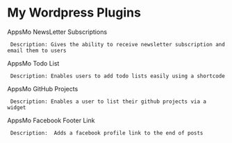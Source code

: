 # My Wordpress Plugins


AppsMo NewsLetter Subscriptions
```
 Description: Gives the ability to receive newsletter subscription and email them to users
```

AppsMo Todo List
```
 Description: Enables users to add todo lists easily using a shortcode
```

 AppsMo GitHub Projects
```
 Description: Enables a user to list their github projects via a widget
```

AppsMo Facebook Footer Link
```
 Description:  Adds a facebook profile link to the end of posts
```
